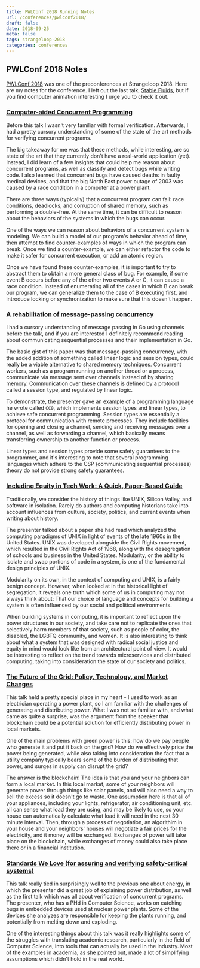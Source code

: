 ```yaml
---
title: PWLConf 2018 Running Notes
url: /conferences/pwlconf2018/
draft: false
date: 2018-09-25
meta: false
tags: strangeloop-2018
categories: conferences
---
```


## PWLConf 2018 Notes

[PWLConf 2018](https://pwlconf.org/#schedule) was one of the preconferences at Strangeloop 2018. Here are my notes for the conference. I left out the last talk, [Stable Fluids](https://pwlconf.org/2018/dan-piponi), but if you find computer animation interesting I urge you to check it out.

<!--more-->

### [Computer-aided Concurrent Programming](https://pwlconf.org/2018/roopsha-samanta/)

Before this talk I wasn't very familiar with formal verification. Afterwards, I had a pretty cursory understanding of some of the state of the art methods for verifying concurrent programs.

The big takeaway for me was that these methods, while interesting, are so state of the art that they currently don't have a real-world application (yet). Instead, I did learn of a few insights that could help me reason about concurrent programs, as well as classify and detect bugs while writing code. I also learned that concurrent bugs have caused deaths in faulty medical devices, and that the big North East power outage of 2003 was caused by a race condition in a computer at a power plant.

There are three ways (typically) that a concurrent program can fail: race conditions, deadlocks, and corruption of shared memory, such as performing a double-free. At the same time, it can be difficult to reason about the behaviors of the systems in which the bugs can occur.

One of the ways we can reason about behaviors of a concurrent system is modeling. We can build a model of our program's behavior ahead of time, then attempt to find counter-examples of ways in which the program can break. Once we find a counter-example, we can either refactor the code to make it safer for concurrent execution, or add an atomic region.

Once we have found these counter-examples, it is important to try to abstract them to obtain a more general class of bug. For example, if some event B occurs before any of the other two events A or C, it can cause a race condition. Instead of enumerating all of the cases in which B can break our program, we can generalize them to the case of B executing first, and introduce locking or synchronization to make sure that this doesn't happen.

### [A rehabilitation of message-passing concurrency](https://pwlconf.org/2018/frank-pfenning/)

I had a cursory understanding of message passing in Go using channels before the talk, and if you are interested I definitely recommend reading about communicating sequential processes and their implementation in Go.

The basic gist of this paper was that message-passing concurrency, with the added addition of something called linear logic and session types, could really be a viable alternative to shared memory techniques. Concurrent workers, such as a program running on another thread or a process, communicate via message sent over channels instead of by sharing memory. Communication over these channels is defined by a protocol called a session type, and regulated by linear logic.

To demonstrate, the presenter gave an example of a programming language he wrote called `CC0`, which implements session types and linear types, to achieve safe concurrent programming. Session types are essentially a protocol for communication with remote processes. They include facilities for opening and closing a channel, sending and receiving messages over a channel, as well as forwarding a channel, which basically means transferring ownership to another function or process.

Linear types and session types provide some safety guarantees to the programmer, and it's interesting to note that several programming languages which adhere to the CSP (communicating sequential processes) theory do not provide strong safety guarantees.

### [Including Equity in Tech Work: A Quick, Paper-Based Guide](https://pwlconf.org/2018/ari-schlesinger/)

Traditionally, we consider the history of things like UNIX, Silicon Valley, and software in isolation. Rarely do authors and computing historians take into account influences from culture, society, politics, and current events when writing about history.

The presenter talked about a paper she had read which analyzed the computing paradigms of UNIX in light of events of the late 1960s in the United States. UNIX was developed alongside the Civil Rights movement, which resulted in the Civil Rights Act of 1968, along with the desegregation of schools and business in the United States. Modularity, or the ability to isolate and swap portions of code in a system, is one of the fundamental design principles of UNIX.

Modularity on its own, in the context of computing and UNIX, is a fairly benign concept. However, when looked at in the historical light of segregation, it reveals one truth which some of us in computing may not always think about: That our choice of language and concepts for building a system is often influenced by our social and political environments.

When building systems in computing, it is important to reflect upon the power structures in our society, and take care not to replicate the ones that selectively harm members of that society, such as people of color, the disabled, the LGBTQ community, and women. It is also interesting to think about what a system that was designed with radical social justice and equity in mind would look like from an architectural point of view. It would be interesting to reflect on the trend towards microservices and distributed computing, taking into consideration the state of our society and politics.

### [The Future of the Grid: Policy, Technology, and Market Changes](https://pwlconf.org/2018/casey-canfield/)

This talk held a pretty special place in my heart - I used to work as an electrician operating a power plant, so I am familiar with the challenges of generating and distributing power. What I was not so familiar with, and what came as quite a surprise, was the argument from the speaker that blockchain could be a potential solution for efficiently distributing power in local markets.

One of the main problems with green power is this: how do we pay people who generate it and put it back on the grid? How do we effectively price the power being generated, while also taking into consideration the fact that a utility company typically bears some of the burden of distributing that power, and surges in supply can disrupt the grid?

The answer is the blockchain! The idea is that you and your neighbors can form a local market. In this local market, some of your neighbors will generate power through things like solar panels, and will also need a way to sell the excess so it doesn't go to waste. One assumption here is that all of your appliances, including your lights, refrigerator, air conditioning unit, etc. all can sense what load they are using, and may be likely to use, so your house can automatically calculate what load it will need in the next 30 minute interval. Then, through a process of negotiation, an algorithim in your house and your neighbors' houses will negotiate a fair prices for the electricity, and it money will be exchanged. Exchanges of power will take place on the blockchain, while exchanges of money could also take place there or in a financial institution.

### [Standards We Love (for assuring and verifying safety-critical systems)](https://pwlconf.org/2018/heidy-khlaaf/)

This talk really tied in surprisingly well to the previous one about energy, in which the presenter did a great job of explaining power distribution, as well as the first talk which was all about verification of concurrent programs. The presenter, who has a PHd in Computer Science, works on catching bugs in embedded devices used at nuclear power plants. Some of the devices she analyzes are responsible for keeping the plants running, and potentially from melting down and exploding.

One of the interesting things about this talk was it really highlights some of the struggles with translating academic research, particularly in the field of Computer Science, into tools that can actually be used in the industry. Most of the examples in academia, as she pointed out, made a lot of simplifying assumptions which didn't hold in the real world.
